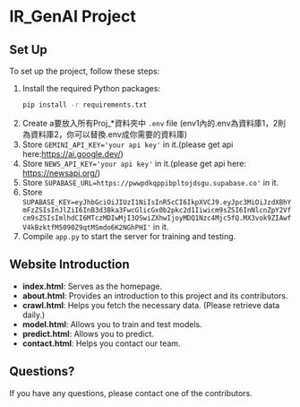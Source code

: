 # IR_GenAI Project

## Set Up
To set up the project, follow these steps:
1. Install the required Python packages:
    ```sh
    pip install -r requirements.txt
    ```
2. Create a要放入所有Proj_*資料夾中 `.env` file (env1內的.env為資料庫1，2則為資料庫2，你可以替換.env成你需要的資料庫)
3. Store `GEMINI_API_KEY='your api key'` in it.(please get api here:https://ai.google.dev/)
4. Store `NEWS_API_KEY='your api key'` in it.(please get api here: https://newsapi.org/)
5. Store `SUPABASE_URL=https://pwwpdkqppibpltojdsgu.supabase.co'` in it.
6. Store `SUPABASE_KEY=eyJhbGciOiJIUzI1NiIsInR5cCI6IkpXVCJ9.eyJpc3MiOiJzdXBhYmFzZSIsInJlZiI6InB3d3Bka3FwcGlicGx0b2pkc2d1Iiwicm9sZSI6InNlcnZpY2Vfcm9sZSIsImlhdCI6MTczMDIwMjI3OSwiZXhwIjoyMDQ1Nzc4Mjc5fQ.MX3vok9ZIAwfV4kBzktfM5090Z9qtMSmdo6K2NGhPHI'` in it.
7. Compile `app.py` to start the server for training and testing.

## Website Introduction
- **index.html**: Serves as the homepage.
- **about.html**: Provides an introduction to this project and its contributors.
- **crawl.html**: Helps you fetch the necessary data. (Please retrieve data daily.)
- **model.html**: Allows you to train and test models.
- **predict.html**: Allows you to predict.
- **contact.html**: Helps you contact our team.

## Questions?
If you have any questions, please contact one of the contributors.
